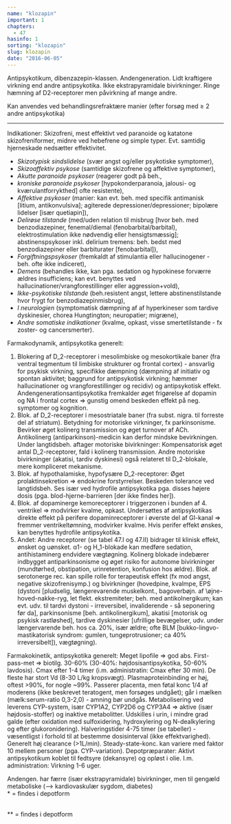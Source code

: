 ```yaml
---
name: "klozapin"
important: 1
chapters:  
  - 47
hasinfo: 1
sorting: "klozapin"
slug: klozapin
date: "2016-06-05"
---
```


Antipsykotikum, dibenzazepin-klassen. Andengeneration. Lidt kraftigere virkning end andre antipsykotika. Ikke ekstrapyramidale bivirkninger. Ringe hæmning af D2-receptorer men påvirkning af mange andre.

Kan anvendes ved behandlingsrefraktære manier (efter forsøg med ≥ 2 andre antipsykotika)

<hr>

Indikationer: Skizofreni, mest effektivt ved paranoide og katatone skizofreniformer, midnre ved hebefrene og simple typer. Evt. samtidig hjerneskade nedsætter effektivitet. <ul><li><em>Skizotypisk sindslidelse</em> (svær angst og/eller psykotiske symptomer), </li><li><em>Skizoaffektiv psykose</em> (samtidige skizofrene og affektive symptomer), </li><li><em>Akutte paranoide psykoser</em> (reagerer godt på beh., </li><li><em>kroniske paranoide psykoser</em> [hypokonderparanoia, jalousi- og kværulantforrykthed] ofte resistente), </li><li><em>Affektive psykoser</em> (manier: kan evt. beh. med specifik antimanisk [litium, antikonvulsiva]; agiterede depressioner/depressioner; bipolære lidelser [især quetiapin]), </li><li><em>Delirøse tilstande</em> (med/uden relation til misbrug [hvor beh. med benzodiazepiner, fenemal/diemal (fenobarbital/barbital), elektrostimulation ikke nødvendig eller hensigtsmæssig]; abstinenspsykoser inkl. delirium tremens: beh. bedst med benzodiazepiner eller barbiturater [fenobarbital]), </li><li><em>Forgiftningspsykoser</em> (fremkaldt af stimulantia eller hallucinogener - beh. ofte ikke indiceret), </li><li><em>Demens</em> (behandles ikke, kan pga. sedation og hypokinese forværre ældres insufficiens; kan evt. benyttes ved hallucinationer/vrangforestillinger eller aggression+vold), </li><li><em>Ikke-psykotiske tilstande</em> (beh.resistent angst, lettere abstinenstilstande hvor frygt for benzodiazepinmisbrug), </li><li><em>I neurologien</em> (symptomatisk dæmpning af af hyperkineser som tardive dyskinesier, chorea Hungtington; neuropatier; migræne), </li><li><em>Andre somatiske indikationer</em> (kvalme, opkast, visse smertetilstande - fx zoster- og cancersmerter).</li></ul>

Farmakodynamik, antipsykotika generelt:<br><ol><li>Blokering af D_2-receptorer i mesolimbiske og mesokortikale baner (fra ventral tegmentum til limbiske strukturer og frontal cortex) - ansvarlig for psykisk virkning, specifikke dæmpning (dæmpning af initiativ og spontan aktivitet; baggrund for antipsykotisk virkning; hæmmer hallucinationer og vrangforestillinger og recidiv) og antipsykotisk effekt. Andengenerationsantipsykotika fremkalder øget frigørelse af dopamin og NA i frontal cortex => gunstig omend beskeden effekt på neg. symptomer og kognition.</li><li>Blok. af D_2-receptorer i mesostriatale baner (fra subst. nigra. til forreste del af striatum). Betydning for motoriske virkninger, fx parkinsonisme. Bevirker øget kolinerg transmission og øget turnover af ACh. Antikolinerg (antiparkinson)-medicin kan derfor mindske bevirkningen. Under langtidsbeh. aftager motoriske bivirkninger: Kompensatorisk øget antal D_2-receptorer, fald i kolinerg transmission. Andre motoriske bivirkninger (akatisi, tardiv dyskinesi) også relateret til D_2-blokale, mere kompliceret mekanisme.</li><li>Blok. af hypothalamiske, hypofysære D_2-receptorer: Øget prolaktinsekretion => endokrine forstyrrelser. Beskeden tolerance ved langtidsbeh. Ses især ved hydrofile antipsykotika pga. disses højere dosis (pga. blod-hjerne-barrieren [der ikke findes her]).</li><li>Blok. af dopaminerge kemoreceptorer i triggerzonen i bunden af 4. ventrikel => modvirker kvalme, opkast. Undersøttes af antipsykotikas direkte effekt på perifere dopaminreceptorer i øverste del af GI-kanal => fremmer ventrikeltømning, modvirker kvalme. Hvis perifer effekt ønskes, kan benyttes hydrofile antipsykotika.</li><li>Andet: Andre receptorer (se tabel 47.I og 47.II) bidrager til klinisk effekt, ønsket og uønsket. α1- og H_1-blokade kan medføre sedation, antihistaminerg endvidere vægtøgning. Kolinerg blokade indebærer indbygget antiparkinsonisme og øget risiko for autonome bivirkninger (mundtørhed, obstipation, urinretention, konfusion hos ældre). Blok. af serotonerge rec. kan spille rolle for terapeutisk effekt (fx mod angst, negative skizofrenisymp.) og bivirkninger (hovedpine, kvalmpe, EPS (dystoni [pludselig, længerevarende muskelkont., bagoverbøjn. af \øjne\-hoved-nakke-ryg, let flekt. ekstremiteter; beh. med antikolnergikum; kan evt. udv. til tardvi dystoni - irreversibel, invaliderende - så seponering før da], parkinsonisme [beh. antikolinergikum], akatisi [motorisk og psykisk rastløshed], tardive dyskinesier [ufrillige bevægelser, udv. under længervarende beh. hos ca. 20%, især ældre; ofte BLM [bukko-lingvo-mastikatorisk syndrom: gumlen, tungeprotrusioner; ca 40% irreversibelt]), vægtøgning).</li></ol>

Farmakokinetik, antipsykotika generelt: Meget lipofile => god abs. First-pass-met => biotilg. 30-60% (30-40%: højdosisantipsykotika, 50-60% lavdosis). Cmax efter 1-4 timer (i.m. administratin: Cmax efter 30 min). De fleste har stort Vd (8-30 L/kg kropsvægt). Plasmaproteinbinding er høj, oftest >90%, for nogle ~99%. Passerer placenta, men føtal konc 1/4 af moderens (ikke beskrevet teratogent, men forsøges undgået); går i mælken (mælk:serum-ratio 0,3-2,0) - amning bør undgås. Metabolisering ved leverens CYP-system, især CYP1A2, CYP2D6 og CYP3A4 => aktive (især højdosis-stoffer) og inaktive metabolitter. Udskilles i urin, i mindre grad galde (efter oxidation med sulfoxidering, hydroxylering og N-dealkylering og efter glukoronidering). Halveringstider 4-75 timer (se tabeller) - væsentligst i forhold til at bestemme dosisinterval (ikke effektvarighed). Generelt høj clearance (>1L/min). Steady-state-konc. kan variere med faktor 10 mellem personer (pga. CYP-variation). Depotpræparater: Aktivt antipsykotikum koblet til fedtsyre (dekansyre) og opløst i olie. I.m. administration: Virkning 1-6 uger.

Andengen. har færre (især ekstrapyramidale) bivirkninger, men til gengæld metaboliske (--> kardiovaskulær sygdom, diabetes) <br>&#42; = findes i depotform

<br>&#42;&#42; = findes i depotform
